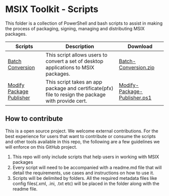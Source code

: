 # MSIX Toolkit - Scripts

This folder is a collection of PowerShell and bash scripts to assist in making the process of packaging, signing, managing and distributing MSIX packages. 

| Scripts | Description | Download |
|---|---|---|
| [Batch Conversion](BatchConversion/README.md) | This script allows users to convert a set of desktop applications to MSIX packages. | [Batch-Conversion.zip](https://github.com/microsoft/MSIX-Toolkit/releases/download/v1.0/Batch-Conversion.zip)
| [Modify Package Publisher](ModifyPackagePublisher/readme.md) | This script takes an app package and certificate(pfx) file to resign the package with provide cert.| [Modify-Package-Publisher.ps1](https://github.com/microsoft/MSIX-Toolkit/releases/download/v1.0/modify-package-publisher.ps1)|

## How to contribute

This is a open source project. We welcome external contributions. For the best experience for users that want to contribute or consume the scripts and other tools available in this repo, the following are a few guidelines we will enforce on this GitHub project. 

1. This repo will only include scripts that help users in working with MSIX packages 
2. Every script will need to be accompanied with a readme.md file that will detail the requirements, use cases and instructions on how to use it.
3. Scripts will be delimited by folders. All the required metadata files like config files(.xml, .ini, .txt etc) will be placed in the folder along with the readme file.
